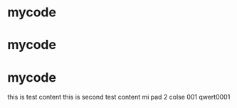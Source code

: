 # mycode
# mycode
# mycode
this is test content
this is second test content
mi pad 2
colse 001
qwert0001
